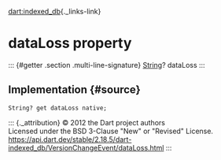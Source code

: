 [dart:indexed\_db](../../dart-indexed_db/dart-indexed_db-library){._links-link}

dataLoss property
=================

::: {#getter .section .multi-line-signature}
[String](../../dart-core/string-class)? dataLoss
:::

Implementation {#source}
--------------

``` {.language-dart data-language="dart"}
String? get dataLoss native;
```

::: {._attribution}
© 2012 the Dart project authors\
Licensed under the BSD 3-Clause \"New\" or \"Revised\" License.\
<https://api.dart.dev/stable/2.18.5/dart-indexed_db/VersionChangeEvent/dataLoss.html>
:::
